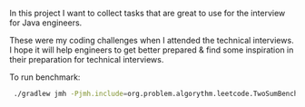 In this project I want to collect tasks that are great to use for the interview for Java engineers.

These were my coding challenges when I attended the technical interviews. I hope it will help engineers to get better prepared & find some inspiration in their preparation for technical interviews.

To run benchmark:
```bash
 ./gradlew jmh -Pjmh.include=org.problem.algorythm.leetcode.TwoSumBenchmark
```
